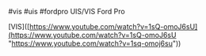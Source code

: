 
#vis #uis #fordpro
UIS/VIS Ford Pro

[VIS]([https://www.youtube.com/watch?v=1sQ-omoJ6sU](https://www.youtube.com/watch?v=1sQ-omoJ6sU "https://www.youtube.com/watch?v=1sq-omoj6su"))

